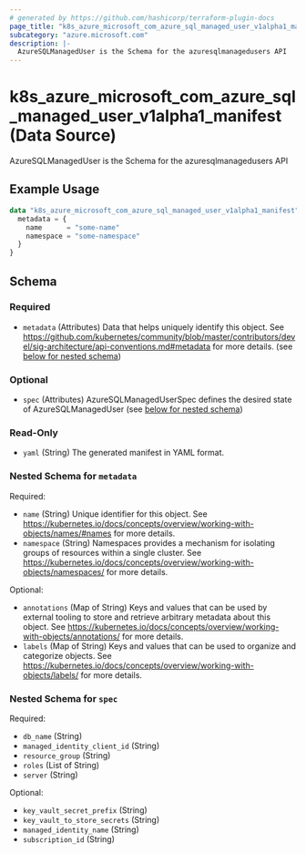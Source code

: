 ```yaml
---
# generated by https://github.com/hashicorp/terraform-plugin-docs
page_title: "k8s_azure_microsoft_com_azure_sql_managed_user_v1alpha1_manifest Data Source - terraform-provider-k8s"
subcategory: "azure.microsoft.com"
description: |-
  AzureSQLManagedUser is the Schema for the azuresqlmanagedusers API
---
```


# k8s_azure_microsoft_com_azure_sql_managed_user_v1alpha1_manifest (Data Source)

AzureSQLManagedUser is the Schema for the azuresqlmanagedusers API

## Example Usage

```terraform
data "k8s_azure_microsoft_com_azure_sql_managed_user_v1alpha1_manifest" "example" {
  metadata = {
    name      = "some-name"
    namespace = "some-namespace"
  }
}
```

<!-- schema generated by tfplugindocs -->
## Schema

### Required

- `metadata` (Attributes) Data that helps uniquely identify this object. See https://github.com/kubernetes/community/blob/master/contributors/devel/sig-architecture/api-conventions.md#metadata for more details. (see [below for nested schema](#nestedatt--metadata))

### Optional

- `spec` (Attributes) AzureSQLManagedUserSpec defines the desired state of AzureSQLManagedUser (see [below for nested schema](#nestedatt--spec))

### Read-Only

- `yaml` (String) The generated manifest in YAML format.

<a id="nestedatt--metadata"></a>
### Nested Schema for `metadata`

Required:

- `name` (String) Unique identifier for this object. See https://kubernetes.io/docs/concepts/overview/working-with-objects/names/#names for more details.
- `namespace` (String) Namespaces provides a mechanism for isolating groups of resources within a single cluster. See https://kubernetes.io/docs/concepts/overview/working-with-objects/namespaces/ for more details.

Optional:

- `annotations` (Map of String) Keys and values that can be used by external tooling to store and retrieve arbitrary metadata about this object. See https://kubernetes.io/docs/concepts/overview/working-with-objects/annotations/ for more details.
- `labels` (Map of String) Keys and values that can be used to organize and categorize objects. See https://kubernetes.io/docs/concepts/overview/working-with-objects/labels/ for more details.


<a id="nestedatt--spec"></a>
### Nested Schema for `spec`

Required:

- `db_name` (String)
- `managed_identity_client_id` (String)
- `resource_group` (String)
- `roles` (List of String)
- `server` (String)

Optional:

- `key_vault_secret_prefix` (String)
- `key_vault_to_store_secrets` (String)
- `managed_identity_name` (String)
- `subscription_id` (String)
